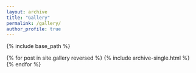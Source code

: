 ```yaml
---
layout: archive
title: "Gallery"
permalink: /gallery/
author_profile: true
---
```


{% include base_path %}

{% for post in site.gallery reversed %}
  {% include archive-single.html %}
{% endfor %}
